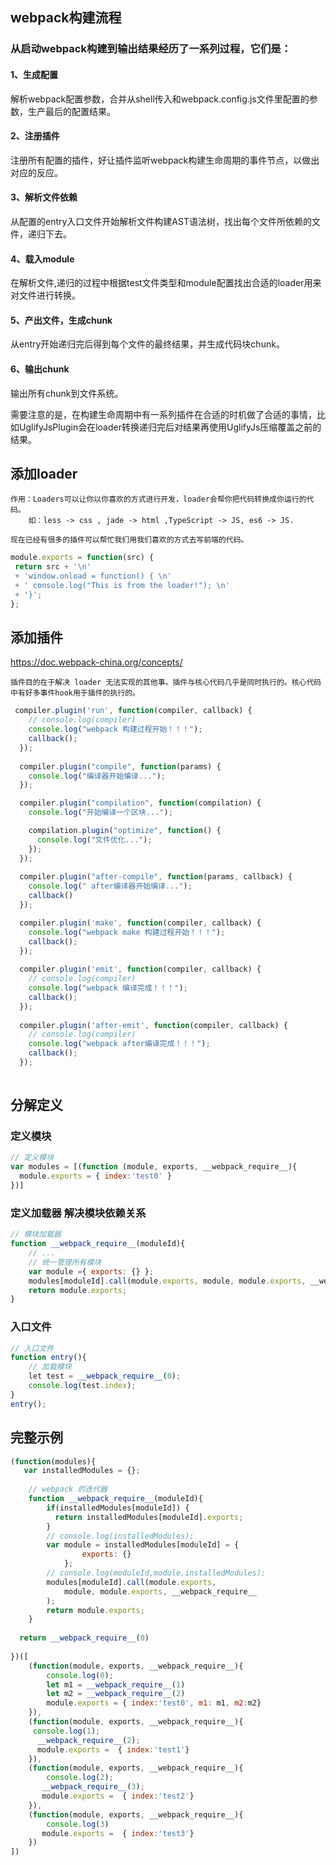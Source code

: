

## webpack构建流程

### 从启动webpack构建到输出结果经历了一系列过程，它们是：
#### 1、生成配置

解析webpack配置参数，合并从shell传入和webpack.config.js文件里配置的参数，生产最后的配置结果。

#### 2、注册插件
注册所有配置的插件，好让插件监听webpack构建生命周期的事件节点，以做出对应的反应。

#### 3、解析文件依赖
从配置的entry入口文件开始解析文件构建AST语法树，找出每个文件所依赖的文件，递归下去。

#### 4、载入module
在解析文件,递归的过程中根据test文件类型和module配置找出合适的loader用来对文件进行转换。

#### 5、产出文件，生成chunk
从entry开始递归完后得到每个文件的最终结果，并生成代码块chunk。

#### 6、输出chunk
输出所有chunk到文件系统。
	
需要注意的是，在构建生命周期中有一系列插件在合适的时机做了合适的事情，比如UglifyJsPlugin会在loader转换递归完后对结果再使用UglifyJs压缩覆盖之前的结果。

## 添加loader
```
作用：Loaders可以让你以你喜欢的方式进行开发，loader会帮你把代码转换成你运行的代码。
    如：less -> css , jade -> html ,TypeScript -> JS, es6 -> JS. 
	
现在已经有很多的插件可以帮忙我们用我们喜欢的方式去写前端的代码。
```

```javascript
module.exports = function(src) {
 return src + '\n'
 + 'window.onload = function() { \n'
 + ' console.log("This is from the loader!"); \n'
 + '}';
};

```

## 添加插件 
https://doc.webpack-china.org/concepts/
```
插件目的在于解决 loader 无法实现的其他事。插件与核心代码几乎是同时执行的。核心代码中有好多事件hook用于插件的执行的。
```
```javascript
 compiler.plugin('run', function(compiler, callback) {
    // console.log(compiler)
    console.log("webpack 构建过程开始！！！");
    callback();
  });
 
  compiler.plugin("compile", function(params) {
    console.log("编译器开始编译...");
  });

  compiler.plugin("compilation", function(compilation) {
    console.log("开始编译一个区块...");

    compilation.plugin("optimize", function() {
      console.log("文件优化...");
    });
  });
  
  compiler.plugin("after-compile", function(params, callback) {
    console.log(" after编译器开始编译...");
    callback()
  });

  compiler.plugin('make', function(compiler, callback) {
    console.log("webpack make 构建过程开始！！！");
    callback();
  });
 
  compiler.plugin('emit', function(compiler, callback) {
    // console.log(compiler)
    console.log("webpack 编译完成！！！");
    callback();
  });
  
  compiler.plugin('after-emit', function(compiler, callback) {
    // console.log(compiler)
    console.log("webpack after编译完成！！！");
    callback();
  });
  
```


## 分解定义
### 定义模块
```javascript
// 定义模块
var modules = [(function (module, exports, __webpack_require__){
  module.exports = { index:'test0' }
})]
```

### 定义加载器 解决模块依赖关系
```javascript
// 模块加载器
function __webpack_require__(moduleId){
    // ... 
  	// 统一管理所有模块
    var module ={ exports: {} };
  	modules[moduleId].call(module.exports, module, module.exports, __webpack_require__);
  	return module.exports;
}
```

### 入口文件
```javascript
// 入口文件
function entry(){
    // 加载模块
    let test = __webpack_require__(0);
  	console.log(test.index);
}
entry();
```


## 完整示例	
```javascript
(function(modules){
   var installedModules = {};
  
  	// webpack 的迭代器
    function __webpack_require__(moduleId){
 		if(installedModules[moduleId]) {
          return installedModules[moduleId].exports;
        }
      	// console.log(installedModules);
 		var module = installedModules[moduleId] = {
 				exports: {}
			};
      	// console.log(moduleId,module,installedModules);
  	 	modules[moduleId].call(module.exports,
        	module, module.exports, __webpack_require__
        );
     	return module.exports;
    }
  
  return __webpack_require__(0)
  
})([
  	(function(module, exports, __webpack_require__){
      	console.log(0); 
        let m1 = __webpack_require__(1)
        let m2 = __webpack_require__(2)
      	module.exports = { index:'test0', m1: m1, m2:m2}
    }), 
  	(function(module, exports, __webpack_require__){
     console.log(1); 
      __webpack_require__(2);
      module.exports =  { index:'test1'}
    }), 
  	(function(module, exports, __webpack_require__){
        console.log(2);
       __webpack_require__(3);
       module.exports =  { index:'test2'}
    }), 
    (function(module, exports, __webpack_require__){
        console.log(3)
       module.exports =  { index:'test3'}
    })
])
```
